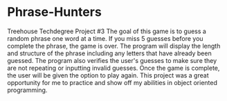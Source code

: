 # Phrase-Hunters
Treehouse Techdegree Project #3
The goal of this game is to guess a random phrase one word at a time. If you miss 5 guesses before you complete the phrase, the game is over. The program will display the length and structure of the phrase including any letters that have already been guessed. The program also verifies the user's guesses to make sure they are not repeating or inputting invalid guesses. Once the game is complete, the user will be given the option to play again.
This project was a great opportunity for me to practice and show off my abilities in object oriented programming.

